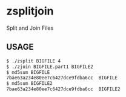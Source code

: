 zsplitjoin
==========

Split and Join Files


USAGE
-----

```bash
$ ./zsplit BIGFILE 4
$ ./zjoin BIGFILE.part1 BIGFILE2
$ md5sum BIGFILE
7bae63a234e80ee7c6427dce9fdba6cc  BIGFILE
$ md5sum BIGFILE2
7bae63a234e80ee7c6427dce9fdba6cc  BIGFILE2
```
